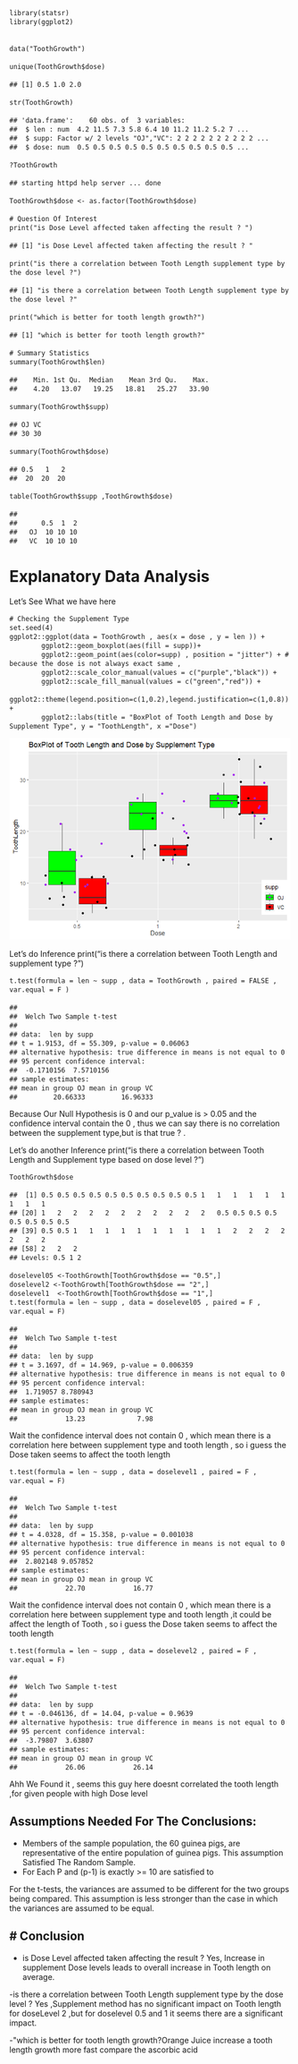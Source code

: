     library(statsr)
    library(ggplot2)


    data("ToothGrowth")

    unique(ToothGrowth$dose)

    ## [1] 0.5 1.0 2.0

    str(ToothGrowth)

    ## 'data.frame':    60 obs. of  3 variables:
    ##  $ len : num  4.2 11.5 7.3 5.8 6.4 10 11.2 11.2 5.2 7 ...
    ##  $ supp: Factor w/ 2 levels "OJ","VC": 2 2 2 2 2 2 2 2 2 2 ...
    ##  $ dose: num  0.5 0.5 0.5 0.5 0.5 0.5 0.5 0.5 0.5 0.5 ...

    ?ToothGrowth

    ## starting httpd help server ... done

    ToothGrowth$dose <- as.factor(ToothGrowth$dose)

    # Question Of Interest 
    print("is Dose Level affected taken affecting the result ? ")

    ## [1] "is Dose Level affected taken affecting the result ? "

    print("is there a correlation between Tooth Length supplement type by the dose level ?")

    ## [1] "is there a correlation between Tooth Length supplement type by the dose level ?"

    print("which is better for tooth length growth?")

    ## [1] "which is better for tooth length growth?"

    # Summary Statistics 
    summary(ToothGrowth$len)

    ##    Min. 1st Qu.  Median    Mean 3rd Qu.    Max. 
    ##    4.20   13.07   19.25   18.81   25.27   33.90

    summary(ToothGrowth$supp)

    ## OJ VC 
    ## 30 30

    summary(ToothGrowth$dose)

    ## 0.5   1   2 
    ##  20  20  20

    table(ToothGrowth$supp ,ToothGrowth$dose)

    ##     
    ##      0.5  1  2
    ##   OJ  10 10 10
    ##   VC  10 10 10

Explanatory Data Analysis
=========================

Let’s See What we have here

    # Checking the Supplement Type
    set.seed(4)
    ggplot2::ggplot(data = ToothGrowth , aes(x = dose , y = len )) + 
            ggplot2::geom_boxplot(aes(fill = supp))+
            ggplot2::geom_point(aes(color=supp) , position = "jitter") + # because the dose is not always exact same , 
            ggplot2::scale_color_manual(values = c("purple","black")) + 
            ggplot2::scale_fill_manual(values = c("green","red")) +
            ggplot2::theme(legend.position=c(1,0.2),legend.justification=c(1,0.8)) +
            ggplot2::labs(title = "BoxPlot of Tooth Length and Dose by Supplement Type", y = "ToothLength", x ="Dose")

![](Project2Inference_files/figure-markdown_strict/unnamed-chunk-2-1.png)

Let’s do Inference print(“is there a correlation between Tooth Length
and supplement type ?”)

    t.test(formula = len ~ supp , data = ToothGrowth , paired = FALSE , var.equal = F )

    ## 
    ##  Welch Two Sample t-test
    ## 
    ## data:  len by supp
    ## t = 1.9153, df = 55.309, p-value = 0.06063
    ## alternative hypothesis: true difference in means is not equal to 0
    ## 95 percent confidence interval:
    ##  -0.1710156  7.5710156
    ## sample estimates:
    ## mean in group OJ mean in group VC 
    ##         20.66333         16.96333

Because Our Null Hypothesis is 0 and our p\_value is &gt; 0.05 and the
confidence interval contain the 0 , thus we can say there is no
correlation between the supplement type,but is that true ? .

Let’s do another Inference print(“is there a correlation between Tooth
Length and Supplement type based on dose level ?”)

    ToothGrowth$dose

    ##  [1] 0.5 0.5 0.5 0.5 0.5 0.5 0.5 0.5 0.5 0.5 1   1   1   1   1   1   1   1   1  
    ## [20] 1   2   2   2   2   2   2   2   2   2   2   0.5 0.5 0.5 0.5 0.5 0.5 0.5 0.5
    ## [39] 0.5 0.5 1   1   1   1   1   1   1   1   1   1   2   2   2   2   2   2   2  
    ## [58] 2   2   2  
    ## Levels: 0.5 1 2

    doselevel05 <-ToothGrowth[ToothGrowth$dose == "0.5",]
    doselevel2 <-ToothGrowth[ToothGrowth$dose == "2",]
    doselevel1  <-ToothGrowth[ToothGrowth$dose == "1",]
    t.test(formula = len ~ supp , data = doselevel05 , paired = F , var.equal = F)

    ## 
    ##  Welch Two Sample t-test
    ## 
    ## data:  len by supp
    ## t = 3.1697, df = 14.969, p-value = 0.006359
    ## alternative hypothesis: true difference in means is not equal to 0
    ## 95 percent confidence interval:
    ##  1.719057 8.780943
    ## sample estimates:
    ## mean in group OJ mean in group VC 
    ##            13.23             7.98

Wait the confidence interval does not contain 0 , which mean there is a
correlation here between supplement type and tooth length , so i guess
the Dose taken seems to affect the tooth length

    t.test(formula = len ~ supp , data = doselevel1 , paired = F , var.equal = F)

    ## 
    ##  Welch Two Sample t-test
    ## 
    ## data:  len by supp
    ## t = 4.0328, df = 15.358, p-value = 0.001038
    ## alternative hypothesis: true difference in means is not equal to 0
    ## 95 percent confidence interval:
    ##  2.802148 9.057852
    ## sample estimates:
    ## mean in group OJ mean in group VC 
    ##            22.70            16.77

Wait the confidence interval does not contain 0 , which mean there is a
correlation here between supplement type and tooth length ,it could be
affect the length of Tooth , so i guess the Dose taken seems to affect
the tooth length

    t.test(formula = len ~ supp , data = doselevel2 , paired = F , var.equal = F) 

    ## 
    ##  Welch Two Sample t-test
    ## 
    ## data:  len by supp
    ## t = -0.046136, df = 14.04, p-value = 0.9639
    ## alternative hypothesis: true difference in means is not equal to 0
    ## 95 percent confidence interval:
    ##  -3.79807  3.63807
    ## sample estimates:
    ## mean in group OJ mean in group VC 
    ##            26.06            26.14

Ahh We Found it , seems this guy here doesnt correlated the tooth length
,for given people with high Dose level

Assumptions Needed For The Conclusions:
---------------------------------------

-   Members of the sample population, the 60 guinea pigs, are
    representative of the entire population of guinea pigs. This
    assumption Satisfied The Random Sample.
-   For Each P and (p-1) is exactly &gt;= 10 are satisfied to

For the t-tests, the variances are assumed to be different for the two
groups being compared. This assumption is less stronger than the case in
which the variances are assumed to be equal.

\# Conclusion
-------------

-   is Dose Level affected taken affecting the result ? Yes, Increase in
    supplement Dose levels leads to overall increase in Tooth length on
    average.

-is there a correlation between Tooth Length supplement type by the dose
level ? Yes ,Supplement method has no significant impact on Tooth length
for doseLevel 2 ,but for doselevel 0.5 and 1 it seems there are a
significant impact.

-"which is better for tooth length growth?Orange Juice increase a tooth
length growth more fast compare the ascorbic acid
